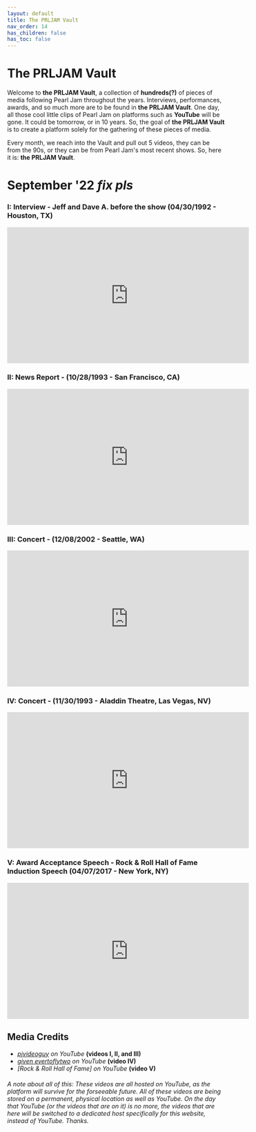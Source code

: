 ```yaml
---
layout: default
title: The PRLJAM Vault
nav_order: 14
has_children: false
has_toc: false
---
```


# The PRLJAM Vault

Welcome to **the PRLJAM Vault**, a collection of **hundreds(?)** of pieces of media following Pearl Jam throughout the years. Interviews, performances, awards, and so much more are to be found in **the PRLJAM Vault**. One day, all those cool little clips of Pearl Jam on platforms such as **YouTube** will be gone. It could be tomorrow, or in 10 years. So, the goal of **the PRLJAM Vault** is to create a platform solely for the gathering of these pieces of media. 

Every month, we reach into the Vault and pull out 5 videos, they can be from the 90s, or they can be from Pearl Jam's most recent shows. So, here it is: **the PRLJAM Vault**.

# September '22 *fix pls*

### I: **Interview** - Jeff and Dave A. before the show **(04/30/1992 - Houston, TX)**

<iframe width="560" height="315" src="https://www.youtube.com/embed/-H270ik6wsU" title="YouTube video player" frameborder="0" allow="accelerometer; autoplay; clipboard-write; encrypted-media; gyroscope; picture-in-picture" allowfullscreen></iframe>



### II: **News Report** - **(10/28/1993 - San Francisco, CA)**

<iframe width="560" height="315" src="https://www.youtube.com/embed/ihIeGkJ4msQ" title="YouTube video player" frameborder="0" allow="accelerometer; autoplay; clipboard-write; encrypted-media; gyroscope; picture-in-picture" allowfullscreen></iframe>



### III: **Concert** - **(12/08/2002 - Seattle, WA)**

<iframe width="560" height="315" src="https://www.youtube.com/embed/7ZPwrstqdXs" title="YouTube video player" frameborder="0" allow="accelerometer; autoplay; clipboard-write; encrypted-media; gyroscope; picture-in-picture" allowfullscreen></iframe>



### IV: **Concert** - **(11/30/1993 - Aladdin Theatre, Las Vegas, NV)**

<iframe width="560" height="315" src="https://www.youtube.com/embed/jxKT80yKKLw" title="YouTube video player" frameborder="0" allow="accelerometer; autoplay; clipboard-write; encrypted-media; gyroscope; picture-in-picture" allowfullscreen></iframe>



### V: **Award Acceptance Speech** - Rock & Roll Hall of Fame Induction Speech **(04/07/2017 - New York, NY)**

<iframe width="560" height="315" src="https://www.youtube.com/embed/yB1QrifcO3g" title="YouTube video player" frameborder="0" allow="accelerometer; autoplay; clipboard-write; encrypted-media; gyroscope; picture-in-picture" allowfullscreen></iframe>





## Media Credits

- *[pjvideoguy](h) on YouTube* **(videos I, II, and III)**
- *[given evertoflytwo](h) on YouTube* **(video IV)**
- *[Rock & Roll Hall of Fame] on YouTube* **(video V)**





###### A note about all of this: *These videos are all hosted on YouTube, as the platform will survive for the forseeable future. All of these videos are being stored on a permanent, physical location as well as YouTube. On the day that YouTube (or the videos that are on it) is no more, the videos that are here will be switched to a dedicated host specifically for this website, instead of YouTube. Thanks.*

